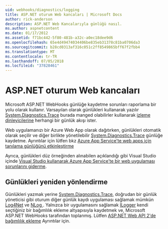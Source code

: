 ```yaml
---
uid: webhooks/diagnostics/logging
title: ASP.NET oturum Web kancaları | Microsoft Docs
author: rick-anderson
description: ASP.NET Web Kancalarıyla günlüğü nasıl.
ms.author: aspnetcontent
ms.date: 01/17/2012
ms.assetid: f71bc442-5f80-481b-a32c-a0ec18dee9d6
ms.openlocfilehash: 65e4d49474034406be835eb31378c81ba0706da3
ms.sourcegitcommit: b28cd0313af316c051c2ff8549865bff67f2fbb4
ms.translationtype: MT
ms.contentlocale: tr-TR
ms.lasthandoff: 07/05/2018
ms.locfileid: "37828461"
---
```

# <a name="aspnet-webhooks-logging"></a>ASP.NET oturum Web kancaları

Microsoft ASP.NET WebHooks günlüğe kaydetme sorunları raporlama bir yolu olarak kullanır. Varsayılan olarak günlükleri kullanarak yazılır [System.Diagnostics.Trace](https://msdn.microsoft.com/library/system.diagnostics.trace) burada manged olabilirler kullanarak [izleme dinleyicilerine](https://msdn.microsoft.com/library/system.diagnostics.tracelistener.aspx) herhangi bir günlük akışı ister.

Web uygulamanızı bir Azure Web App olarak dağıtırken, günlükleri otomatik olarak seçilir ve diğer birlikte yönetilebilir [System.Diagnostics.Trace](https://msdn.microsoft.com/library/system.diagnostics.trace) günlüğe kaydetme. Ayrıntılar için lütfen bkz [Azure App Service'te web apps için tanılama günlüğünü etkinleştirme](https://azure.microsoft.com/documentation/articles/web-sites-enable-diagnostic-log/)

Ayrıca, günlükleri düz örneğinden alınabilen açıklandığı gibi Visual Studio içinde [Visual Studio kullanarak Azure App Service'te bir web uygulaması sorunlarını giderme](https://azure.microsoft.com/documentation/articles/web-sites-dotnet-troubleshoot-visual-studio/#webserverlogs).

## <a name="redirecting-logs"></a>Günlükleri yeniden yönlendirme

Günlükleri yazmak yerine [System.Diagnostics.Trace](https://msdn.microsoft.com/library/system.diagnostics.trace), doğrudan bir günlük yöneticisi gibi oturum diğer günlük kaydı uygulaması sağlamak mümkün [Log4Net](http://logging.apache.org/log4net/) ve [NLog ](http://nlog-project.org/). Yalnızca bir uygulamasını sağlamak [ILogger](https://github.com/aspnet/WebHooks/blob/master/src/Microsoft.AspNet.WebHooks.Common/Diagnostics/ILogger.cs) kendi seçtiğiniz bir bağımlılık ekleme altyapısıyla kaydetmek ve, Microsoft ASP.NET WebHooks tarafından toplanmış. Lütfen [ASP.NET Web API 2'de bağımlılık ekleme](https://www.asp.net/web-api/overview/advanced/dependency-injection) Ayrıntılar için.
